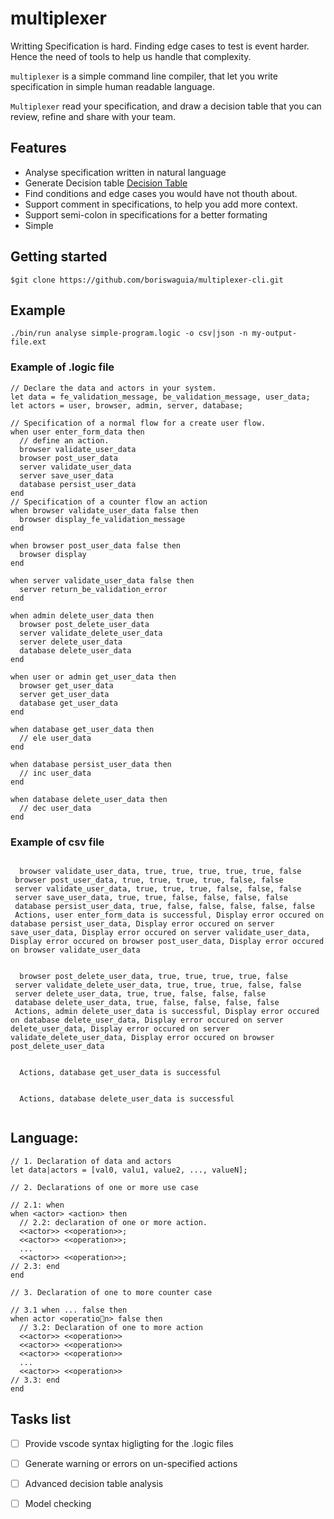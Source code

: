 # multiplexer

Writting Specification is hard. Finding edge cases to test is event harder. Hence the need of tools to help us handle that complexity.

`multiplexer` is a simple command line compiler, that let you write specification in simple human readable language.

`Multiplexer` read your specification, and draw a decision table that you can review, refine and share with your team.

## Features

* Analyse specification written in natural language
* Generate Decision table [Decision Table](https://en.wikipedia.org/wiki/Decision_table)
* Find conditions and edge cases you would have not thouth about.
* Support comment in specifications, to help you add more context.
* Support semi-colon in specifications for a better formating
* Simple

## Getting started

```
$git clone https://github.com/boriswaguia/multiplexer-cli.git
```

## Example

```
./bin/run analyse simple-program.logic -o csv|json -n my-output-file.ext
```


### Example of .logic file


```text
// Declare the data and actors in your system.
let data = fe_validation_message, be_validation_message, user_data;
let actors = user, browser, admin, server, database;

// Specification of a normal flow for a create user flow.
when user enter_form_data then
  // define an action.
  browser validate_user_data
  browser post_user_data
  server validate_user_data
  server save_user_data
  database persist_user_data
end
// Specification of a counter flow an action
when browser validate_user_data false then
  browser display_fe_validation_message
end

when browser post_user_data false then
  browser display
end

when server validate_user_data false then
  server return_be_validation_error
end

when admin delete_user_data then
  browser post_delete_user_data
  server validate_delete_user_data
  server delete_user_data
  database delete_user_data
end

when user or admin get_user_data then
  browser get_user_data
  server get_user_data
  database get_user_data
end

when database get_user_data then
  // ele user_data
end

when database persist_user_data then
  // inc user_data
end

when database delete_user_data then
  // dec user_data
end

```

### Example of csv file


```
 
  browser validate_user_data, true, true, true, true, true, false 
 browser post_user_data, true, true, true, true, false, false 
 server validate_user_data, true, true, true, false, false, false 
 server save_user_data, true, true, false, false, false, false 
 database persist_user_data, true, false, false, false, false, false 
 Actions, user enter_form_data is successful, Display error occured on database persist_user_data, Display error occured on server save_user_data, Display error occured on server validate_user_data, Display error occured on browser post_user_data, Display error occured on browser validate_user_data 
 
 
  browser post_delete_user_data, true, true, true, true, false 
 server validate_delete_user_data, true, true, true, false, false 
 server delete_user_data, true, true, false, false, false 
 database delete_user_data, true, false, false, false, false 
 Actions, admin delete_user_data is successful, Display error occured on database delete_user_data, Display error occured on server delete_user_data, Display error occured on server validate_delete_user_data, Display error occured on browser post_delete_user_data 
 
 
  Actions, database get_user_data is successful 
 
 
  Actions, database delete_user_data is successful 


```


## Language:

```
// 1. Declaration of data and actors
let data|actors = [val0, valu1, value2, ..., valueN];

// 2. Declarations of one or more use case

// 2.1: when
when <actor> <action> then
  // 2.2: declaration of one or more action.
  <<actor>> <<operation>>;
  <<actor>> <<operation>>;
  ...
  <<actor>> <<operation>>;
// 2.3: end
end

// 3. Declaration of one to more counter case

// 3.1 when ... false then
when actor <operation> false then
  // 3.2: Declaration of one to more action
  <<actor>> <<operation>>
  <<actor>> <<operation>>
  <<actor>> <<operation>>
  ...
  <<actor>> <<operation>>
// 3.3: end
end
```


## Tasks list

- [ ] Provide vscode syntax higligting for the .logic files

- [ ] Generate warning or errors on un-specified actions

- [ ] Advanced decision table analysis

- [ ] Model checking
